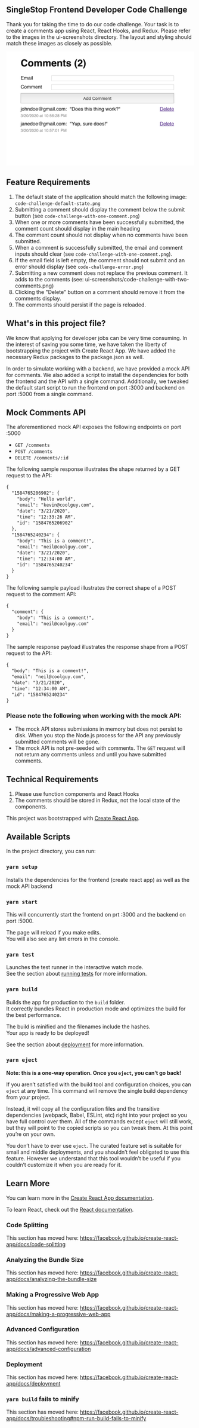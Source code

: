 ## SingleStop Frontend Developer Code Challenge

Thank you for taking the time to do our code challenge. Your task is to create a comments app using React, React 
Hooks, and Redux. Please refer to the images in the ui-screenshots directory. The layout and styling should match these 
images as closely as possible.

![image of app](ui-screenshots/code-challenge-with-two-comments.png)
 
## Feature Requirements
1. The default state of the application should match the following image: `code-challenge-default-state.png`
2. Submitting a comment should display the comment below the submit button (see `code-challenge-with-one-comment.png`)
3. When one or more comments have been successfully submitted, the comment count should display in the main heading 
4. The comment count should not display when no comments have been submitted.
5. When a comment is successfully submitted, the email and comment inputs should clear (see `code-challenge-with-one-comment.png`).
6. If the email field is left empty, the comment should not submit and an error should display (see `code-challenge-error.png`)
7. Submitting a new comment does not replace the previous comment. It adds to the comments (see: ui-screenshots/code-challenge-with-two-comments.png)
8. Clicking the "Delete" button on a comment should remove it from the comments display.
9. The comments should persist if the page is reloaded. 

## What's in this project file?

We know that applying for developer jobs can be very time consuming. In the interest of saving you some time, we have 
taken the liberty of bootstrapping the project with Create React App. We have added the necessary Redux packages to the 
package.json as well. 

In order to simulate working with a backend, we have provided a mock API for comments. We also added a script to 
install the dependencies for both the frontend and the API with a single command. Additionally, we tweaked the default start
script to run the frontend on port :3000 and backend on port :5000 from a single command.

## Mock Comments API
The aforementioned mock API exposes the following endpoints on port :5000
* `GET /comments`
* `POST /comments`
* `DELETE /comments/:id`

The following sample response illustrates the shape returned by a GET request to the API:
```
{
  "1584765206902": {
    "body": "Hello world",
    "email": "kevin@coolguy.com",
    "date": "3/21/2020",
    "time": "12:33:26 AM",
    "id": "1584765206902"
  },
  "1584765240234": {
    "body": "This is a comment!",
    "email": "neil@coolguy.com",
    "date": "3/21/2020",
    "time": "12:34:00 AM",
    "id": "1584765240234"
  }
}
```

The following sample payload illustrates the correct shape of a POST request to the comment API:
```
{
  "comment": {
    "body": "This is a comment!",
    "email": "neil@coolguy.com"
  }
}
```

The sample response payload illustrates the response shape from a POST request to the API:
```
{
  "body": "This is a comment!",
  "email": "neil@coolguy.com",
  "date": "3/21/2020",
  "time": "12:34:00 AM",
  "id": "1584765240234"
}
```

### Please note the following when working with the mock API:
* The mock API stores submissions in memory but does not persist to disk. When you stop the Node.js process for the API any previously submitted comments will be gone.
* The mock API is not pre-seeded with comments. The `GET` request will not return any comments unless and until you have submitted comments. 
## Technical Requirements
1. Please use function components and React Hooks
2. The comments should be stored in Redux, not the local state of the components.
 
This project was bootstrapped with [Create React App](https://github.com/facebook/create-react-app).

## Available Scripts

In the project directory, you can run:

### `yarn setup`

Installs the dependencies for the frontend (create react app) as well as the mock API backend

### `yarn start`

This will concurrently start the frontend on prt :3000 and the backend on port :5000.<br />

The page will reload if you make edits.<br />
You will also see any lint errors in the console.

### `yarn test`

Launches the test runner in the interactive watch mode.<br />
See the section about [running tests](https://facebook.github.io/create-react-app/docs/running-tests) for more information.

### `yarn build`

Builds the app for production to the `build` folder.<br />
It correctly bundles React in production mode and optimizes the build for the best performance.

The build is minified and the filenames include the hashes.<br />
Your app is ready to be deployed!

See the section about [deployment](https://facebook.github.io/create-react-app/docs/deployment) for more information.

### `yarn eject`

**Note: this is a one-way operation. Once you `eject`, you can’t go back!**

If you aren’t satisfied with the build tool and configuration choices, you can `eject` at any time. This command will remove the single build dependency from your project.

Instead, it will copy all the configuration files and the transitive dependencies (webpack, Babel, ESLint, etc) right into your project so you have full control over them. All of the commands except `eject` will still work, but they will point to the copied scripts so you can tweak them. At this point you’re on your own.

You don’t have to ever use `eject`. The curated feature set is suitable for small and middle deployments, and you shouldn’t feel obligated to use this feature. However we understand that this tool wouldn’t be useful if you couldn’t customize it when you are ready for it.

## Learn More

You can learn more in the [Create React App documentation](https://facebook.github.io/create-react-app/docs/getting-started).

To learn React, check out the [React documentation](https://reactjs.org/).

### Code Splitting

This section has moved here: https://facebook.github.io/create-react-app/docs/code-splitting

### Analyzing the Bundle Size

This section has moved here: https://facebook.github.io/create-react-app/docs/analyzing-the-bundle-size

### Making a Progressive Web App

This section has moved here: https://facebook.github.io/create-react-app/docs/making-a-progressive-web-app

### Advanced Configuration

This section has moved here: https://facebook.github.io/create-react-app/docs/advanced-configuration

### Deployment

This section has moved here: https://facebook.github.io/create-react-app/docs/deployment

### `yarn build` fails to minify

This section has moved here: https://facebook.github.io/create-react-app/docs/troubleshooting#npm-run-build-fails-to-minify
